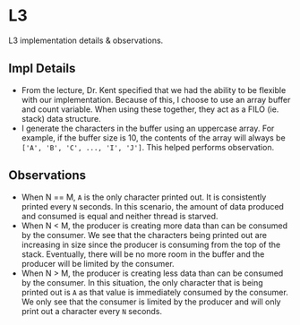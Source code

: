 # L3
L3 implementation details & observations.

## Impl Details
- From the lecture, Dr. Kent specified that we had the ability to be flexible with our implementation. Because of this, I choose to use an array buffer and count variable. When using these together, they act as a FILO (ie. stack) data structure.
- I generate the characters in the buffer using an uppercase array. For example, if the buffer size is 10, the contents of the array will always be `['A', 'B', 'C', ..., 'I', 'J']`. This helped performs observation.

## Observations
- When N == M, `A` is the only character printed out. It is consistently printed every `N` seconds. In this scenario, the amount of data produced and consumed is equal and neither thread is starved.
- When N < M, the producer is creating more data than can be consumed by the consumer. We see that the characters being printed out are increasing in size since the producer is consuming from the top of the stack. Eventually, there will be no more room in the buffer and the producer will be limited by the consumer.
- When N > M, the producer is creating less data than can be consumed by the consumer. In this situation, the only character that is being printed out is `A` as that value is immediately consumed by the consumer. We only see that the consumer is limited by the producer and will only print out a character every `N` seconds. 